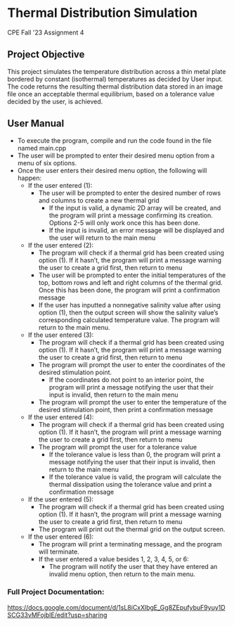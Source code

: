 # Thermal Distribution Simulation

CPE Fall '23 Assignment 4

## Project Objective
This project simulates the temperature distribution across a thin metal plate bordered by constant (isothermal) temperatures as decided by User input. The code returns the resulting thermal distribution data stored in an image file once an acceptable thermal equilibrium, based on a tolerance value decided by the user, is achieved.

## User Manual
- To execute the program, compile and run the code found in the file named main.cpp 
- The user will be prompted to enter their desired menu option from a menu of six options.
- Once the user enters their desired menu option, the following will happen:
  - If the user entered (1):
    - The user will be prompted to enter the desired number of rows and columns to create a new thermal grid
      - If the input is valid, a dynamic 2D array will be created, and the program will print a message confirming its creation. Options 2-5 will only work once this has been done.
      - If the input is invalid, an error message will be displayed and the user will return to the main menu
  - If the user entered (2):
    - The program will check if a thermal grid has been created using option (1). If it hasn’t, the program will print a message warning the user to create a grid first, then return to menu
    - The user will be prompted to enter the initial temperatures of the top, bottom rows and left and right columns of the thermal grid. Once this has been done, the program will print a confirmation message
    - If the user has inputted a nonnegative salinity value after using option (1), then the output screen will show the salinity value’s corresponding calculated temperature value. The program will return to the main menu. 
  - If the user entered (3):
    - The program will check if a thermal grid has been created using option (1). If it hasn’t, the program will print a message warning the user to create a grid first, then return to menu
    - The program will prompt the user to enter the coordinates of the desired stimulation point.
      - If the coordinates do not point to an interior point, the program will print a message notifying the user that their input is invalid, then return to the main menu
    - The program will prompt the user to enter the temperature of the desired stimulation point, then print a confirmation message
  - If the user entered (4):
    - The program will check if a thermal grid has been created using option (1). If it hasn’t, the program will print a message warning the user to create a grid first, then return to menu
    - The program will prompt the user for a tolerance value
      - If the tolerance value is less than 0, the program will print a message notifying the user that their input is invalid, then return to the main menu
      - If the tolerance value is valid, the program will calculate the thermal dissipation using the tolerance value and print a confirmation message
  - If the user entered (5):
    - The program will check if a thermal grid has been created using option (1). If it hasn’t, the program will print a message warning the user to create a grid first, then return to menu
    - The program will print out the thermal grid on the output screen.
  - If the user entered (6):
    - The program will print a terminating message, and the program will terminate.
    - If the user entered a value besides 1, 2, 3, 4, 5, or 6:
      - The program will notify the user that they have entered an invalid menu option, then return to the main menu.


### Full Project Documentation: 
https://docs.google.com/document/d/1sL8iCxXlbgE_Gg8ZEpufybuF9yuy1DSCG33vMFojblE/edit?usp=sharing
